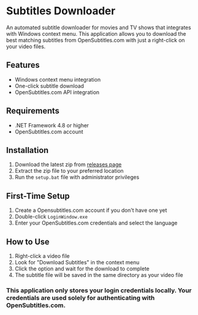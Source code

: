 # Subtitles Downloader

An automated subtitle downloader for movies and TV shows that integrates with Windows context menu. This application allows you to download the best matching subtitles from OpenSubtitles.com with just a right-click on your video files.

## Features

- Windows context menu integration
- One-click subtitle download
- OpenSubtitles.com API integration

## Requirements
- .NET Framework 4.8 or higher
- OpenSubtitles.com account

## Installation

1. Download the latest zip from [releases page](https://github.com/Gabriel-sy/SubtitlesDownloader/releases)
2. Extract the zip file to your preferred location
3. Run the `setup.bat` file with administrator privileges

## First-Time Setup

1. Create a Opensubtitles.com account if you don't have one yet
2. Double-click `LoginWindow.exe`
3. Enter your OpenSubtitles.com credentials and select the language

## How to Use

1. Right-click a video file
2. Look for "Download Subtitles" in the context menu
3. Click the option and wait for the download to complete
4. The subtitle file will be saved in the same directory as your video file


### This application only stores your login credentials locally. Your credentials are used solely for authenticating with OpenSubtitles.com.
